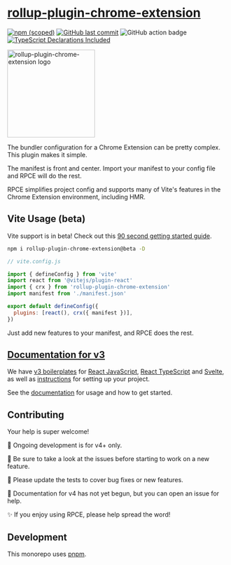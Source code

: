 # [rollup-plugin-chrome-extension](https://www.extend-chrome.dev/rollup-plugin)

[![npm (scoped)](https://img.shields.io/npm/v/rollup-plugin-chrome-extension/beta.svg)](https://www.npmjs.com/package/rollup-plugin-chrome-extension)
[![GitHub last commit](https://img.shields.io/github/last-commit/extend-chrome/rollup-plugin-chrome-extension.svg?logo=github)](https://github.com/extend-chrome/rollup-plugin-chrome-extension)
![GitHub action badge](https://github.com/extend-chrome/rollup-plugin-chrome-extension/actions/workflows/main.yml/badge.svg)
[![TypeScript Declarations Included](https://img.shields.io/badge/types-TypeScript-informational)](#typescript)

<a href="https://www.extend-chrome.dev/rollup-plugin" rel="noopener">
  <img width=200px height=200px src="https://imgur.com/wEXnCYK.png" alt="rollup-plugin-chrome-extension logo"></a>

The bundler configuration for a Chrome Extension can be pretty complex. This
plugin makes it simple.

The manifest is front and center. Import your manifest to your config file and
RPCE will do the rest.

RPCE simplifies project config and supports many of Vite's features in the
Chrome Extension environment, including HMR.

## Vite Usage (beta)

Vite support is in beta! Check out this
[90 second getting started guide](https://dev.to/jacksteamdev/create-a-vite-react-chrome-extension-in-90-seconds-3df7).

```sh
npm i rollup-plugin-chrome-extension@beta -D
```

```javascript
// vite.config.js

import { defineConfig } from 'vite'
import react from '@vitejs/plugin-react'
import { crx } from 'rollup-plugin-chrome-extension'
import manifest from './manifest.json'

export default defineConfig({
  plugins: [react(), crx({ manifest })],
})
```

Just add new features to your manifest, and RPCE does the rest.

## [Documentation for v3](https://www.extend-chrome.dev/rollup-plugin)

We have
[v3 boilerplates](https://www.extend-chrome.dev/rollup-plugin#chrome-extension-boilerplates)
for [React JavaScript](https://github.com/extend-chrome/js-react-boilerplate),
[React TypeScript](https://github.com/extend-chrome/ts-react-boilerplate) and
[Svelte](https://github.com/kyrelldixon/svelte-tailwind-extension-boilerplate),
as well as [instructions](https://www.extend-chrome.dev/rollup-plugin#usage) for
setting up your project.

See the [documentation](https://www.extend-chrome.dev/rollup-plugin) for usage
and how to get started.

## Contributing

Your help is super welcome!

🎯 Ongoing development is for v4+ only.

👀 Be sure to take a look at the issues before starting to work on a new
feature.

🙏 Please update the tests to cover bug fixes or new features.

📕 Documentation for v4 has not yet begun, but you can open an issue for help.

✨ If you enjoy using RPCE, please help spread the word!

## Development

This monorepo uses [pnpm](https://pnpm.io/).
